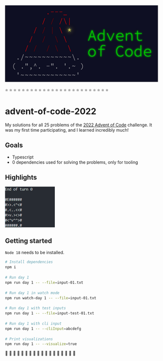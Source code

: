 ![advent of code logo](./aoc.jpg)

⭐ ⭐ ⭐ ⭐ ⭐ ⭐ ⭐ ⭐ ⭐ ⭐ ⭐ ⭐ ⭐ ⭐ ⭐ ⭐ ⭐ ⭐ ⭐ ⭐ ⭐ ⭐ ⭐ ⭐ ⭐

# advent-of-code-2022

My solutions for all 25 problems of the [2022 Advent of Code](https://adventofcode.com/2022) challenge. It was my first time participating, and I learned incredibly much!

## Goals

- Typescript
- 0 dependencies used for solving the problems, only for tooling

## Highlights

![day 24](./images/day-24.gif)

## Getting started

`Node 18` needs to be installed.

```sh
# Install dependencies
npm i

# Run day 1
npm run day 1 -- --file=input-01.txt

# Run day 1 in watch mode
npm run watch-day 1 -- --file=input-01.txt

# Run day 1 with test inputs
npm run day 1 -- --file=input-test-01.txt

# Run day 1 with cli input
npm run day 1 -- --cliInput=abcdefg

# Print visualizations
npm run day 1 -- --visualize=true
```

🎅 🎄 🎁 🎅 🎄 🎁 🎅 🎄 🎁 🎅 🎄 🎁 🎅 🎄 🎁 🎅 🎄 🎁
